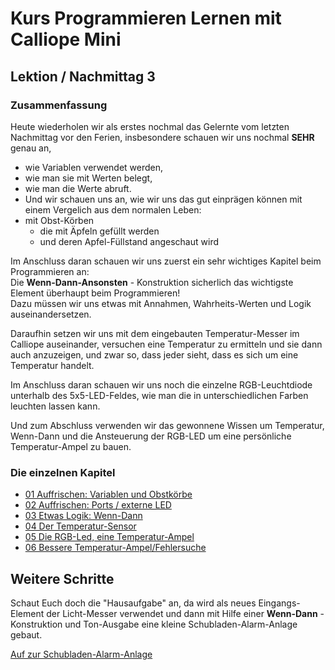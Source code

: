 # Kurs Programmieren Lernen mit Calliope Mini
   
   
   
## Lektion / Nachmittag  3

### Zusammenfassung 

Heute wiederholen wir als erstes nochmal das Gelernte vom letzten Nachmittag vor den Ferien, insbesondere schauen wir uns nochmal __SEHR__ genau an, 

* wie Variablen verwendet werden, 
* wie man sie mit Werten belegt, 
* wie man die Werte abruft. 
* Und wir schauen uns an, wie wir uns das gut einprägen können mit einem Vergelich aus dem normalen Leben:
* mit Obst-Körben 
    * die mit Äpfeln gefüllt werden 
    * und deren Apfel-Füllstand angeschaut wird

Im Anschluss daran schauen wir uns zuerst ein sehr wichtiges Kapitel beim Programmieren an:  
Die __Wenn-Dann-Ansonsten__ - Konstruktion sicherlich das wichtigste Element überhaupt beim Programmieren!  
Dazu müssen wir uns etwas mit Annahmen, Wahrheits-Werten und Logik auseinandersetzen.

Daraufhin setzen wir uns mit dem eingebauten Temperatur-Messer im Calliope auseinander, versuchen eine Temperatur zu ermitteln und sie dann auch anzuzeigen, und zwar so, dass jeder sieht, dass es sich um eine Temperatur handelt.

Im Anschluss daran schauen wir uns noch die einzelne RGB-Leuchtdiode unterhalb des 5x5-LED-Feldes, wie man die in unterschiedlichen Farben leuchten lassen kann.  

Und zum Abschluss verwenden wir das gewonnene Wissen um Temperatur, Wenn-Dann und die Ansteuerung der RGB-LED um eine persönliche Temperatur-Ampel zu bauen.

### Die einzelnen Kapitel

* [01 Auffrischen: Variablen und Obstkörbe](04_01_Auffrischen_Variablen/index.html)
* [02 Auffrischen: Ports / externe LED](04_02_Auffrischen_Ampel/index.html)
* [03 Etwas Logik: Wenn-Dann ](04_03_Wenn-Dann/index.html)
* [04 Der Temperatur-Sensor](04_04_TemperaturSensor/index.html)
* [05 Die RGB-Led, eine Temperatur-Ampel](04_05_TemperaturAmpel/index.html)
* [06 Bessere Temperatur-Ampel/Fehlersuche](04_06_TemperaturAmpelBesser/index.html)



## Weitere Schritte  


Schaut Euch doch die "Hausaufgabe" an, da wird als neues Eingangs-Element der Licht-Messer verwendet und dann mit Hilfe einer __Wenn-Dann__ - Konstruktion und Ton-Ausgabe eine kleine Schubladen-Alarm-Anlage gebaut.  

[Auf zur Schubladen-Alarm-Anlage](../05_Tag3_Nachlese/index.html)


